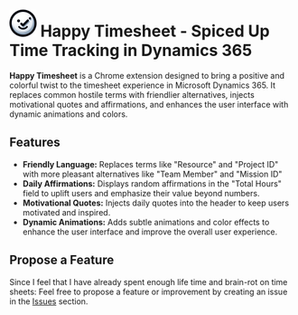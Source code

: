 <!-- logo from icons/icon48.png -->
# ![Happy Timesheet](icons/icon48.png) Happy Timesheet - Spiced Up Time Tracking in Dynamics 365

**Happy Timesheet** is a Chrome extension designed to bring a positive and colorful twist to the timesheet experience in Microsoft Dynamics 365. It replaces common hostile terms with friendlier alternatives, injects motivational quotes and affirmations, and enhances the user interface with dynamic animations and colors.

## Features

- **Friendly Language:** Replaces terms like "Resource" and "Project ID" with more pleasant alternatives like "Team Member" and "Mission ID"
- **Daily Affirmations:** Displays random affirmations in the "Total Hours" field to uplift users and emphasize their value beyond numbers.
- **Motivational Quotes:** Injects daily quotes into the header to keep users motivated and inspired.
- **Dynamic Animations:** Adds subtle animations and color effects to enhance the user interface and improve the overall user experience.


## Propose a Feature
Since I feel that I have already spent enough life time and brain-rot on time sheets: Feel free to propose a feature or improvement by creating an issue in the [Issues](/issues) section. 